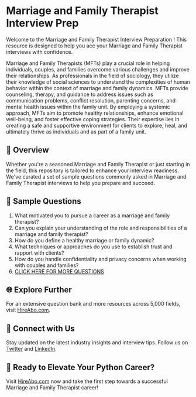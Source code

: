 # Marriage and Family Therapist Interview Prep

Welcome to the Marriage and Family Therapist Interview Preparation ! This resource is designed to help you ace your Marriage and Family Therapist interviews with confidence.

Marriage and Family Therapists (MFTs) play a crucial role in helping individuals, couples, and families overcome various challenges and improve their relationships. As professionals in the field of sociology, they utilize their knowledge of social sciences to understand the complexities of human behavior within the context of marriage and family dynamics. MFTs provide counseling, therapy, and guidance to address issues such as communication problems, conflict resolution, parenting concerns, and mental health issues within the family unit. By employing a systemic approach, MFTs aim to promote healthy relationships, enhance emotional well-being, and foster effective coping strategies. Their expertise lies in creating a safe and supportive environment for clients to explore, heal, and ultimately thrive as individuals and as part of a family unit.

## 🚀 Overview

Whether you're a seasoned Marriage and Family Therapist or just starting in the field, this repository is tailored to enhance your interview readiness. We've curated a set of sample questions commonly asked in Marriage and Family Therapist interviews to help you prepare and succeed.

## 📝 Sample Questions

1. What motivated you to pursue a career as a marriage and family therapist?
2. Can you explain your understanding of the role and responsibilities of a marriage and family therapist?
3. How do you define a healthy marriage or family dynamic?
4. What techniques or approaches do you use to establish trust and rapport with clients?
5. How do you handle confidentiality and privacy concerns when working with couples and families?
6. [CLICK HERE FOR MORE QUESTIONS](https://hireabo.com/job/7_1_18/Marriage%20and%20Family%20Therapist)

## 🌐 Explore Further

For an extensive question bank and more resources across 5,000 fields, visit [HireAbo.com](https://www.hireabo.com).

## 📱 Connect with Us

Stay updated on the latest industry insights and interview tips. Follow us on [Twitter](https://twitter.com/hireabo) and [LinkedIn](https://www.linkedin.com/in/hire-abo-3609972a8/).

## 🚀 Ready to Elevate Your Python Career?

Visit [HireAbo.com](https://www.hireabo.com) now and take the first step towards a successful Marriage and Family Therapist career!